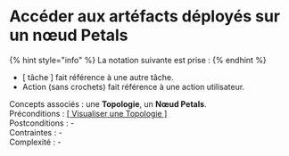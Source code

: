 # Accéder aux artéfacts déployés sur un nœud Petals

{% hint style="info" %}
La notation suivante est prise :
{% endhint %}

* \[ tâche \] fait référence à une autre tâche.
* Action \(sans crochets\) fait référence à une action utilisateur.

Concepts associés : une **Topologie**, un **Nœud Petals**.  
Préconditions : [\[ Visualiser une Topologie \]](../topologie/visualiser-une-topologie.md)  
Postconditions : -  
Contraintes : -  
Complexité : -

